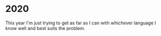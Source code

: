# 2020

This year I'm just trying to get as far as I can with whichever language I know well and best suits the problem.
